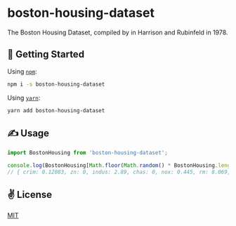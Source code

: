 # boston-housing-dataset
The Boston Housing Dataset, compiled by in Harrison and Rubinfeld in 1978.

## 🚀 Getting Started

Using [`npm`]():

```bash
npm i -s boston-housing-dataset
```

Using [`yarn`]():

```bash
yarn add boston-housing-dataset
```

## ✍️ Usage

```javascript
import BostonHousing from 'boston-housing-dataset';

console.log(BostonHousing[Math.floor(Math.random() * BostonHousing.length)]);
// { crim: 0.12083, zn: 0, indus: 2.89, chas: 0, nox: 0.445, rm: 8.069, age: 76, dis: 3.4952, rad: 2, tax: 276, ptratio: 18, b: 396.9, lstat: 4.21, medv: 38.7 }
```

## ✌️ License
[MIT](https://opensource.org/licenses/MIT)
